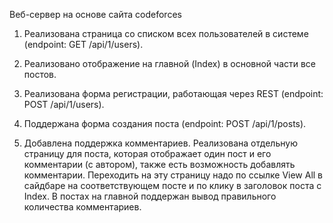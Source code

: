 Веб-сервер на основе сайта codeforces

1. Реализована страница со списком всех пользователей в системе (endpoint: GET /api/1/users).

2. Реализовано отображение на главной (Index) в основной части все постов.

3. Реализована форма регистрации, работающая через REST (endpoint: POST /api/1/users).

4. Поддержана форма создания поста (endpoint: POST /api/1/posts).

5. Добавлена поддержка комментариев. Реализована отдельную страницу для поста, которая отображает один пост и его комментарии (с автором), также есть возможность добавлять комментарии. Переходить на эту страницу надо по ссылке View All в сайдбаре на соответствующем посте и по клику в заголовок поста с Index. В постах на главной поддержан вывод правильного количества комментариев.
